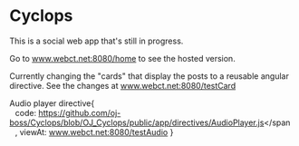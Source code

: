 # Cyclops
This is a social web app that's still in progress. 

Go to www.webct.net:8080/home to see the hosted version.

Currently changing the "cards" that display the posts to a reusable angular directive. See the changes at www.webct.net:8080/testCard

Audio player directive{<br/>
  <span style="margin-left: 10px">code: https://github.com/oj-boss/Cyclops/blob/OJ_Cyclops/public/app/directives/AudioPlayer.js</span
  <span style="margin-left: 10px">, viewAt: www.webct.net:8080/testAudio</span>
}
